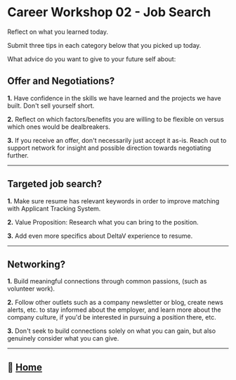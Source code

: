 # Career Workshop 02 - Job Search

Reflect on what you learned today.

Submit three tips in each category below that you picked up today.

What advice do you want to give to your future self about:

## Offer and Negotiations?

**1.** Have confidence in the skills we have learned and the projects we have built. Don't sell yourself short.

**2.** Reflect on which factors/benefits you are willing to be flexible on versus which ones would be dealbreakers.

**3.** If you receive an offer, don't necessarily just accept it as-is. Reach out to support network for insight and possible direction towards negotiating further.

_____

## Targeted job search?

**1.** Make sure resume has relevant keywords in order to improve matching with Applicant Tracking System.

**2.** Value Proposition: Research what you can bring to the position.

**3.** Add even more specifics about DeltaV experience to resume.

_____

## Networking?

**1.** Build meaningful connections through common passions, (such as volunteer work).

**2.** Follow other outlets such as a company newsletter or blog, create news alerts, etc. to stay informed about the employer, and learn more about the company culture, if you'd be interested in pursuing a position there, etc.

**3.** Don't seek to build connections solely on what you can gain, but also genuinely consider what you can give.

_____

## 🏡 [Home](https://mistidinzy.github.io/ReadingNotes/)
